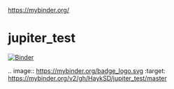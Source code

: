 https://mybinder.org/
# jupiter_test
[![Binder](https://mybinder.org/badge_logo.svg)](https://mybinder.org/v2/gh/HaykSD/jupiter_test/master)


.. image:: https://mybinder.org/badge_logo.svg
 :target: https://mybinder.org/v2/gh/HaykSD/jupiter_test/master
